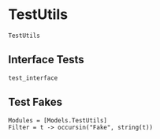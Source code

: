 # TestUtils

```@docs
TestUtils
```

## Interface Tests
```@docs
test_interface
```

## Test Fakes
```@autodocs
Modules = [Models.TestUtils]
Filter = t -> occursin("Fake", string(t))
```
